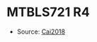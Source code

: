 <a name="material" />

# MTBLS721 R4
<script type="application/ld+json">
  {
    "@context": "https://schema.org/",
    "@type": "ChemicalSubstance",
    "http://purl.org/dc/terms/conformsTo":
      {
        "@type": "CreativeWork",
        "@id": "https://bioschemas.org/profiles/ChemicalSubstance/0.4-RELEASE/"
      },
    "@id": "https://egonw.github.io/nanowiki/nanowiki484.html#material",
    "name": "MTBLS721 R4",
    "sameAs": "http://127.0.0.1/mediawiki/index.php/Special:URIResolver/MTBLS721_R4"
  }
</script>


* Source: [Cai2018](Cai2018.md)
